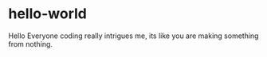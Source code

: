 # hello-world

Hello Everyone
coding really intrigues me, its like you are making something from nothing.
